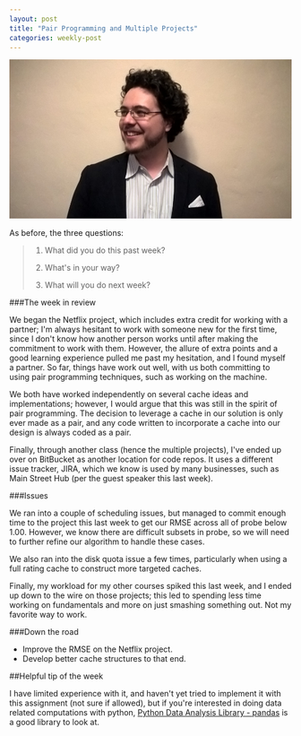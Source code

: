 ```yaml
---
layout: post
title: "Pair Programming and Multiple Projects"
categories: weekly-post
---
```


![Keith Gibson](/images/Headshot.png "Keith Gibson")

As before, the three questions:

> 1. What did you do this past week?
>
> 2. What's in your way?
>
> 3. What will you do next week?

###The week in review

We began the Netflix project, which includes extra credit for working with a partner; I'm always hesitant to work with someone new for the first time, since I don't know how another person works until after making the commitment to work with them. However, the allure of extra points and a good learning experience pulled me past my hesitation, and I found myself a partner. So far, things have work out well, with us both committing to using pair programming techniques, such as working on the machine.

We both have worked independently on several cache ideas and implementations; however, I would argue that this was still in the spirit of pair programming. The decision to leverage a cache in our solution is only ever made as a pair, and any code written to incorporate a cache into our design is always coded as a pair.

Finally, through another class (hence the multiple projects), I've ended up over on BitBucket as another location for code repos. It uses a different issue tracker, JIRA, which we know is used by many businesses, such as Main Street Hub (per the guest speaker this last week).

###Issues

We ran into a couple of scheduling issues, but managed to commit enough time to the project this last week to get our RMSE across all of probe below 1.00. However, we know there are difficult subsets in probe, so we will need to further refine our algorithm to handle these cases.

We also ran into the disk quota issue a few times, particularly when using a full rating cache to construct more targeted caches.

Finally, my workload for my other courses spiked this last week, and I ended up down to the wire on those projects; this led to spending less time working on fundamentals and more on just smashing something out. Not my favorite way to work.

###Down the road

 - Improve the RMSE on the Netflix project.
 - Develop better cache structures to that end.
 
##Helpful tip of the week

I have limited experience with it, and haven't yet tried to implement it with this assignment (not sure if allowed), but if you're interested in doing data related computations with python, [Python Data Analysis Library - pandas](http://pandas.pydata.org/) is a good library to look at. 
